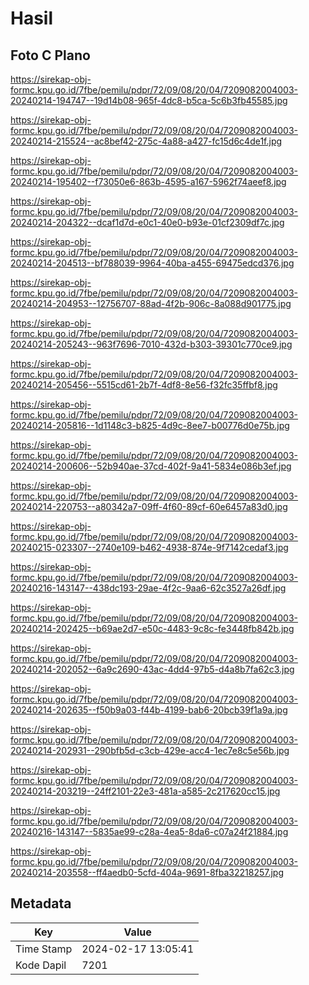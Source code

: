 # Hasil

## Foto C Plano

https://sirekap-obj-formc.kpu.go.id/7fbe/pemilu/pdpr/72/09/08/20/04/7209082004003-20240214-194747--19d14b08-965f-4dc8-b5ca-5c6b3fb45585.jpg

https://sirekap-obj-formc.kpu.go.id/7fbe/pemilu/pdpr/72/09/08/20/04/7209082004003-20240214-215524--ac8bef42-275c-4a88-a427-fc15d6c4de1f.jpg

https://sirekap-obj-formc.kpu.go.id/7fbe/pemilu/pdpr/72/09/08/20/04/7209082004003-20240214-195402--f73050e6-863b-4595-a167-5962f74aeef8.jpg

https://sirekap-obj-formc.kpu.go.id/7fbe/pemilu/pdpr/72/09/08/20/04/7209082004003-20240214-204322--dcaf1d7d-e0c1-40e0-b93e-01cf2309df7c.jpg

https://sirekap-obj-formc.kpu.go.id/7fbe/pemilu/pdpr/72/09/08/20/04/7209082004003-20240214-204513--bf788039-9964-40ba-a455-69475edcd376.jpg

https://sirekap-obj-formc.kpu.go.id/7fbe/pemilu/pdpr/72/09/08/20/04/7209082004003-20240214-204953--12756707-88ad-4f2b-906c-8a088d901775.jpg

https://sirekap-obj-formc.kpu.go.id/7fbe/pemilu/pdpr/72/09/08/20/04/7209082004003-20240214-205243--963f7696-7010-432d-b303-39301c770ce9.jpg

https://sirekap-obj-formc.kpu.go.id/7fbe/pemilu/pdpr/72/09/08/20/04/7209082004003-20240214-205456--5515cd61-2b7f-4df8-8e56-f32fc35ffbf8.jpg

https://sirekap-obj-formc.kpu.go.id/7fbe/pemilu/pdpr/72/09/08/20/04/7209082004003-20240214-205816--1d1148c3-b825-4d9c-8ee7-b00776d0e75b.jpg

https://sirekap-obj-formc.kpu.go.id/7fbe/pemilu/pdpr/72/09/08/20/04/7209082004003-20240214-200606--52b940ae-37cd-402f-9a41-5834e086b3ef.jpg

https://sirekap-obj-formc.kpu.go.id/7fbe/pemilu/pdpr/72/09/08/20/04/7209082004003-20240214-220753--a80342a7-09ff-4f60-89cf-60e6457a83d0.jpg

https://sirekap-obj-formc.kpu.go.id/7fbe/pemilu/pdpr/72/09/08/20/04/7209082004003-20240215-023307--2740e109-b462-4938-874e-9f7142cedaf3.jpg

https://sirekap-obj-formc.kpu.go.id/7fbe/pemilu/pdpr/72/09/08/20/04/7209082004003-20240216-143147--438dc193-29ae-4f2c-9aa6-62c3527a26df.jpg

https://sirekap-obj-formc.kpu.go.id/7fbe/pemilu/pdpr/72/09/08/20/04/7209082004003-20240214-202425--b69ae2d7-e50c-4483-9c8c-fe3448fb842b.jpg

https://sirekap-obj-formc.kpu.go.id/7fbe/pemilu/pdpr/72/09/08/20/04/7209082004003-20240214-202052--6a9c2690-43ac-4dd4-97b5-d4a8b7fa62c3.jpg

https://sirekap-obj-formc.kpu.go.id/7fbe/pemilu/pdpr/72/09/08/20/04/7209082004003-20240214-202635--f50b9a03-f44b-4199-bab6-20bcb39f1a9a.jpg

https://sirekap-obj-formc.kpu.go.id/7fbe/pemilu/pdpr/72/09/08/20/04/7209082004003-20240214-202931--290bfb5d-c3cb-429e-acc4-1ec7e8c5e56b.jpg

https://sirekap-obj-formc.kpu.go.id/7fbe/pemilu/pdpr/72/09/08/20/04/7209082004003-20240214-203219--24ff2101-22e3-481a-a585-2c217620cc15.jpg

https://sirekap-obj-formc.kpu.go.id/7fbe/pemilu/pdpr/72/09/08/20/04/7209082004003-20240216-143147--5835ae99-c28a-4ea5-8da6-c07a24f21884.jpg

https://sirekap-obj-formc.kpu.go.id/7fbe/pemilu/pdpr/72/09/08/20/04/7209082004003-20240214-203558--ff4aedb0-5cfd-404a-9691-8fba32218257.jpg


## Metadata

| Key        | Value               |
| ---------- | ------------------- |
| Time Stamp | 2024-02-17 13:05:41 |
| Kode Dapil | 7201                |



